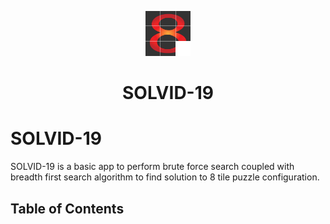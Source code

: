 <p align="center">
  <a href="https://getbootstrap.com/">
    <img src=".\img\logo\project_logo.png" width="72" height="72">
  </a>
  
</p>
<h1 align="center"> SOLVID-19 </h1>


# SOLVID-19

SOLVID-19 is a basic app to perform brute force search coupled with breadth first search algorithm to find solution 
to 8 tile puzzle configuration.

## Table of Contents

 
